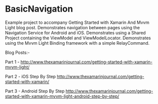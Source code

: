 # BasicNavigation
Example project to accompany Getting Started with Xamarin And Mvvm Light blog post.
Demonstrates navigation between pages using the Navigation Service for Android and iOS.
Demonstrates using a Shared Project containing the ViewModel and ViewModelLocator.
Demonstrates using the Mvvm Light Binding framework with a simple RelayCommand.

Blog Posts:-

Part 1 - http://www.thexamarinjournal.com/getting-started-with-xamarin-mvvm-light/

Part 2 - iOS Step By Step http://www.thexamarinjournal.com/getting-started-with-xamarin/

Part 3 - Android Step By Step http://www.thexamarinjournal.com/getting-started-with-xamarin-mvvm-light-android-step-by-step/
